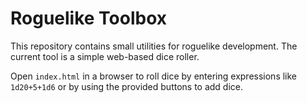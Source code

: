 # Roguelike Toolbox

This repository contains small utilities for roguelike development. The current tool is a simple web-based dice roller.

Open `index.html` in a browser to roll dice by entering expressions like `1d20+5+1d6` or by using the provided buttons to add dice.
